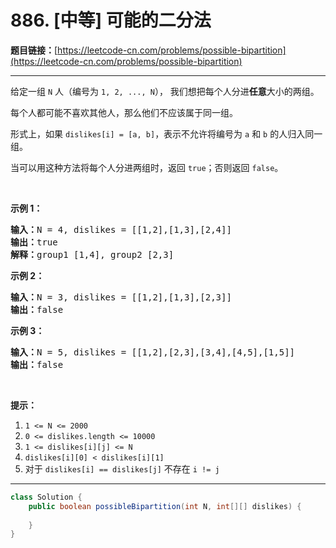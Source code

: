 # 886. [中等] 可能的二分法

**题目链接：**[https://leetcode-cn.com/problems/possible-bipartition](https://leetcode-cn.com/problems/possible-bipartition)

---

<div class="content__1Y2H">
 <div class="notranslate">
  <p>给定一组&nbsp;<code>N</code>&nbsp;人（编号为&nbsp;<code>1, 2, ..., N</code>），&nbsp;我们想把每个人分进<strong>任意</strong>大小的两组。</p> 
  <p>每个人都可能不喜欢其他人，那么他们不应该属于同一组。</p> 
  <p>形式上，如果 <code>dislikes[i] = [a, b]</code>，表示不允许将编号为 <code>a</code> 和 <code>b</code> 的人归入同一组。</p> 
  <p>当可以用这种方法将每个人分进两组时，返回 <code>true</code>；否则返回 <code>false</code>。</p> 
  <p>&nbsp;</p> 
  <ol> 
  </ol> 
  <p><strong>示例 1：</strong></p> 
  <pre class="language-text"><strong>输入：</strong>N = 4, dislikes = [[1,2],[1,3],[2,4]]
<strong>输出：</strong>true
<strong>解释：</strong>group1 [1,4], group2 [2,3]
</pre> 
  <p><strong>示例 2：</strong></p> 
  <pre class="language-text"><strong>输入：</strong>N = 3, dislikes = [[1,2],[1,3],[2,3]]
<strong>输出：</strong>false
</pre> 
  <p><strong>示例 3：</strong></p> 
  <pre class="language-text"><strong>输入：</strong>N = 5, dislikes = [[1,2],[2,3],[3,4],[4,5],[1,5]]
<strong>输出：</strong>false
</pre> 
  <p>&nbsp;</p> 
  <p><strong>提示：</strong></p> 
  <ol> 
   <li><code>1 &lt;= N &lt;= 2000</code></li> 
   <li><code>0 &lt;= dislikes.length &lt;= 10000</code></li> 
   <li><code>1 &lt;= dislikes[i][j] &lt;= N</code></li> 
   <li><code>dislikes[i][0] &lt; dislikes[i][1]</code></li> 
   <li>对于&nbsp;<code>dislikes[i] == dislikes[j]</code>&nbsp;不存在&nbsp;<code>i != j</code>&nbsp;</li> 
  </ol> 
 </div>
</div>

---

```java
class Solution {
    public boolean possibleBipartition(int N, int[][] dislikes) {
        
    }
}
```